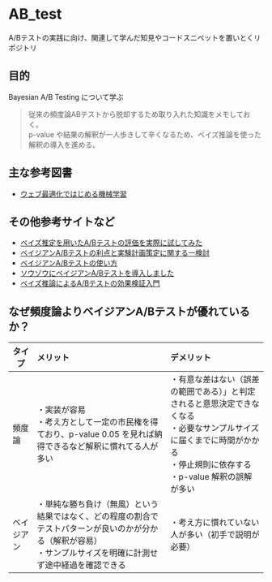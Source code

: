 # AB_test

A/Bテストの実践に向け、関連して学んだ知見やコードスニペットを置いとくリポジトリ

## 目的

Bayesian A/B Testing について学ぶ

> 従来の頻度論ABテストから脱却するため取り入れた知識をメモしておく。<br>
> p-value や結果の解釈が一人歩きして辛くなるため、ベイズ推論を使った解釈の導入を進める。

## 主な参考図書
+ [ウェブ最適化ではじめる機械学習](https://www.amazon.co.jp/dp/4873119162) <br>

## その他参考サイトなど
+ [ベイズ推定を用いたA/Bテストの評価を実際に試してみた](https://www.ai-shift.co.jp/techblog/2952)
+ [ベイジアンA/Bテストの利点と実験計画策定に関する一検討](https://hack.nikkei.com/blog/advent20221216/)
+ [ベイジアンA/Bテストの使い方](https://exploratory.io/note/GMq1Qom5tS/A-B-wHL0xqZ0tm)
+ [ソウゾウにベイジアンA/Bテストを導入しました](https://engineering.mercari.com/blog/entry/20221110-bayesian-testing-for-souzoh/)
+ [ベイズ推論によるA/Bテストの効果検証入門](https://yosukeyoshida.netlify.app/posts/bayesian-ab-testing/)

## なぜ頻度論よりベイジアンA/Bテストが優れているか？

| タイプ | メリット | デメリット |
| ---- | :--- | :--- |
| 頻度論 | ・実装が容易<br>・考え方として一定の市民権を得ており、p-value 0.05 を見れば納得できるなど解釈に慣れてる人が多い<br>| ・有意な差はない（誤差の範囲である）」と判定されると意思決定できなくなる<br>・必要なサンプルサイズに届くまでに時間がかかる<br>・停止規則に依存する<br>・p-value 解釈の誤解が多い |
| ベイジアン |・単純な勝ち負け（無風）という結果ではなく、どの程度の割合でテストパターンが良いのかが分かる（解釈が容易）<br>・サンプルサイズを明確に計測せず途中経過を確認できる | ・考え方に慣れていない人が多い（初手で説明が必要） |
